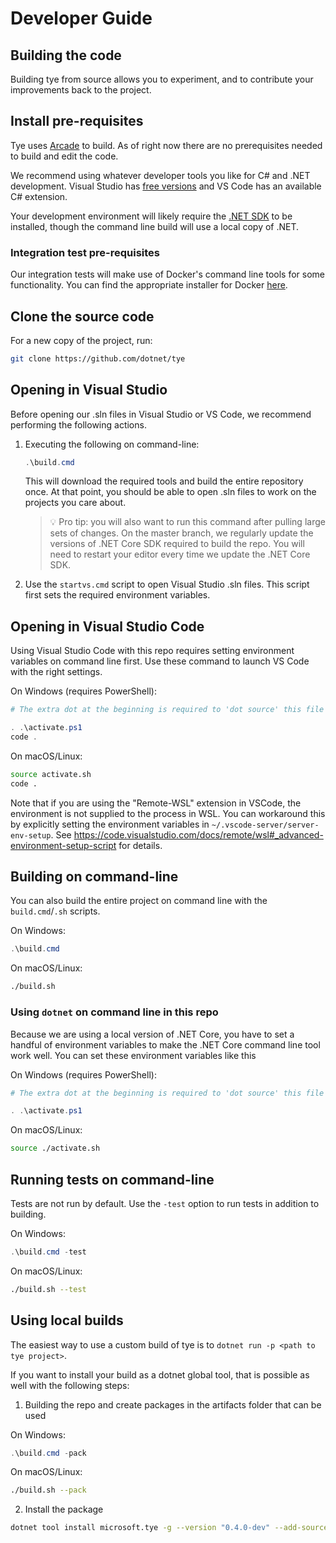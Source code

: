 # Developer Guide

## Building the code

Building tye from source allows you to experiment, and to contribute your improvements back to the project.

## Install pre-requisites

Tye uses [Arcade](https://github.com/dotnet/Arcade) to build. As of right now there are no prerequisites needed to build and edit the code.

We recommend using whatever developer tools you like for C# and .NET development. Visual Studio has [free versions](https://visualstudio.microsoft.com/downloads/) and VS Code has an available C# extension.

Your development environment will likely require the [.NET SDK](https://dotnet.microsoft.com/download) to be installed, though the command line build will use a local copy of .NET.

### Integration test pre-requisites

Our integration tests will make use of Docker's command line tools for some functionality. You can find the appropriate installer for Docker [here](https://hub.docker.com/search?q=&type=edition&offering=community&sort=updated_at&order=desc).

## Clone the source code

For a new copy of the project, run:

```sh
git clone https://github.com/dotnet/tye
```

## Opening in Visual Studio

Before opening our .sln files in Visual Studio or VS Code, we recommend performing the following actions.

1. Executing the following on command-line:

   ```ps1
   .\build.cmd
   ```

   This will download the required tools and build the entire repository once. At that point, you should be able to open .sln files to work on the projects you care about.

   > :bulb: Pro tip: you will also want to run this command after pulling large sets of changes. On the master branch, we regularly update the versions of .NET Core SDK required to build the repo.
   > You will need to restart your editor every time we update the .NET Core SDK.

2. Use the `startvs.cmd` script to open Visual Studio .sln files. This script first sets the required environment variables.

## Opening in Visual Studio Code

Using Visual Studio Code with this repo requires setting environment variables on command line first.
Use these command to launch VS Code with the right settings.

On Windows (requires PowerShell):

```ps1
# The extra dot at the beginning is required to 'dot source' this file into the right scope.

. .\activate.ps1
code .
```

On macOS/Linux:

```bash
source activate.sh
code .
```

Note that if you are using the "Remote-WSL" extension in VSCode, the environment is not supplied
to the process in WSL.  You can workaround this by explicitly setting the environment variables
in `~/.vscode-server/server-env-setup`.
See https://code.visualstudio.com/docs/remote/wsl#_advanced-environment-setup-script for details.

## Building on command-line

You can also build the entire project on command line with the `build.cmd`/`.sh` scripts.

On Windows:

```ps1
.\build.cmd
```

On macOS/Linux:

```bash
./build.sh
```

### Using `dotnet` on command line in this repo

Because we are using a local version of .NET Core, you have to set a handful of environment variables
to make the .NET Core command line tool work well. You can set these environment variables like this

On Windows (requires PowerShell):

```ps1
# The extra dot at the beginning is required to 'dot source' this file into the right scope.

. .\activate.ps1
```

On macOS/Linux:

```bash
source ./activate.sh
```

## Running tests on command-line

Tests are not run by default. Use the `-test` option to run tests in addition to building.

On Windows:

```ps1
.\build.cmd -test
```

On macOS/Linux:

```bash
./build.sh --test
```

## Using local builds

The easiest way to use a custom build of tye is to `dotnet run -p <path to tye project>`.

If you want to install your build as a dotnet global tool, that is possible as well with the following steps:

1. Building the repo and create packages in the artifacts folder that can be used

On Windows:

```ps1
.\build.cmd -pack
```

On macOS/Linux:

```bash
./build.sh --pack
```

2. Install the package

```sh
dotnet tool install microsoft.tye -g --version "0.4.0-dev" --add-source ./artifacts/packages/Debug/Shipping
```
